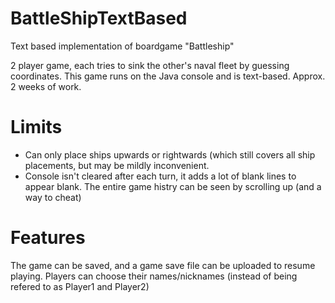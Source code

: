 # BattleShipTextBased
Text based implementation of boardgame "Battleship"

2 player game, each tries to sink the other's naval fleet by guessing coordinates.
This game runs on the Java console and is text-based. Approx. 2 weeks of work.

# Limits

- Can only place ships upwards or rightwards (which still covers all ship placements, but may be mildly inconvenient.
- Console isn't cleared after each turn, it adds a lot of blank lines to appear blank. The entire game histry can be seen by scrolling up (and a way to cheat)

# Features
The game can be saved, and a game save file can be uploaded to resume playing.
Players can choose their names/nicknames (instead of being refered to as Player1 and Player2)

